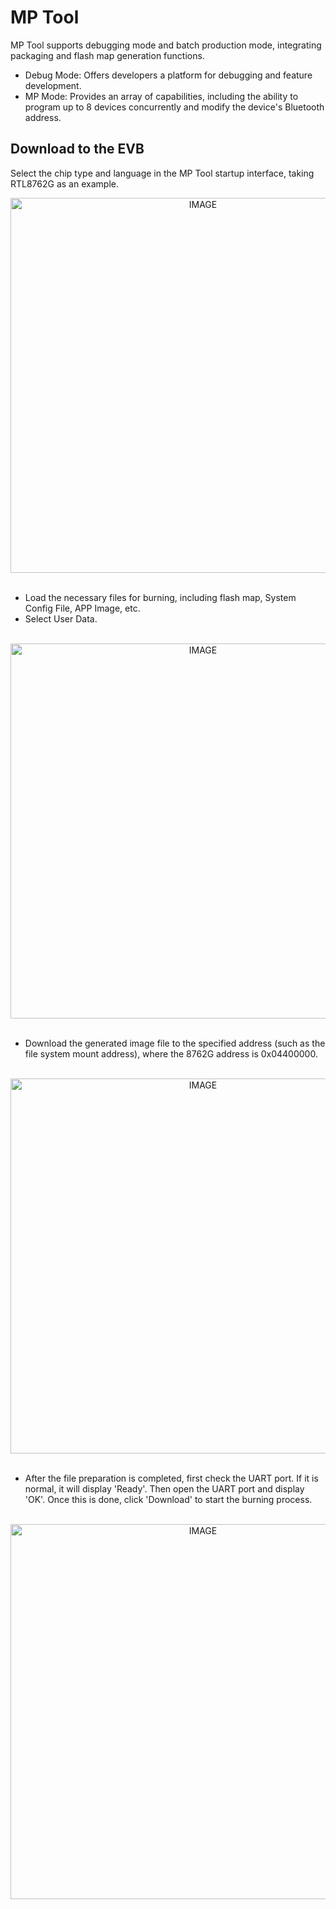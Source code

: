 # MP Tool

MP Tool supports debugging mode and batch production mode, integrating packaging and flash map generation functions.

* Debug Mode: Offers developers a platform for debugging and feature development.
* MP Mode: Provides an array of capabilities, including the ability to program up to 8 devices concurrently and modify the device's Bluetooth address.

##  Download to the EVB
Select the chip type and language in the MP Tool startup interface, taking RTL8762G as an example.
<br/>
<div style="text-align: center"><img width= "600" src="https://foruda.gitee.com/images/1727331633078866623/859a389b_13408154.png" alt="IMAGE"></div>
<br/>

* Load the necessary files for burning, including flash map, System Config File, APP Image, etc.
* Select User Data.
<br/>
<div style="text-align: center"><img width= "600" src="https://foruda.gitee.com/images/1727331689141596564/ebfcbd14_13408154.png" alt="IMAGE"></div>
<br/>

* Download the generated image file to the specified address (such as the file system mount address), where the 8762G address is 0x04400000.
<br/>
<div style="text-align: center"><img width= "600" src="https://foruda.gitee.com/images/1727331747989671600/86b564da_13408154.png" alt="IMAGE"></div>
<br/>

* After the file preparation is completed, first check the UART port. If it is normal, it will display 'Ready'. Then open the UART port and display 'OK'. Once this is done, click 'Download' to start the burning process.
<br/>
<div style="text-align: center"><img width= "600" src="https://foruda.gitee.com/images/1727331819737055516/15333172_13408154.png" 
alt="IMAGE"></div>
<br/>
























